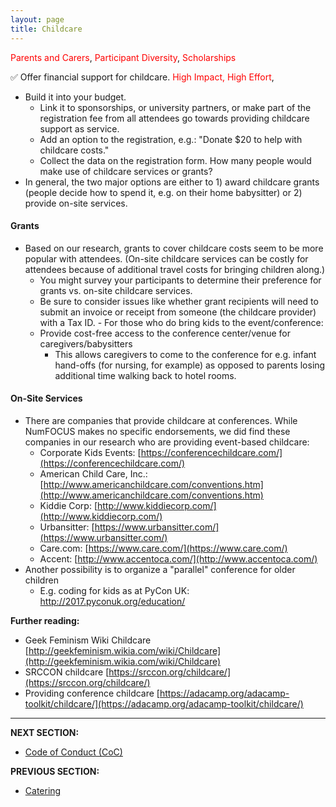 ```yaml
---
layout: page
title: Childcare
---
```


<span style="color:red">Parents and Carers</span>, <span style="color:red">Participant Diversity</span>, <span style="color:red">Scholarships</span>

✅ Offer financial support for childcare. <span style="color:red">High Impact, High Effort</span>,
 - Build it into your budget. 
   - Link it to sponsorships, or university partners, or make part of the registration fee from all attendees go towards providing childcare support as service. 
    - Add an option to the registration, e.g.: &quot;Donate $20 to help with childcare costs.&quot;
    - Collect the data on the registration form. How many people would make use of childcare services or grants?
  - In general, the two major options are either to 1) award childcare grants (people decide how to spend it, e.g. on their home babysitter) or 2) provide on-site services.

#### Grants 

   - Based on our research, grants to cover childcare costs seem to be more popular with attendees. (On-site childcare services can be costly for attendees because of additional travel costs for bringing children along.) 
      - You might survey your participants to determine their preference for grants vs. on-site childcare services.
      - Be sure to consider issues like whether grant recipients will need to submit an invoice or receipt from someone (the childcare provider) with a Tax ID.
    - For those who do bring kids to the event/conference:
       - Provide cost-free access to the conference center/venue for caregivers/babysitters
          - This allows caregivers to come to the conference for e.g. infant hand-offs (for nursing, for example) as opposed to parents losing additional time walking back to hotel rooms.
      
#### On-Site Services
 
- There are companies that provide childcare at conferences. While NumFOCUS makes no specific endorsements, we did find these companies in our research who are providing event-based childcare:
    - Corporate Kids Events: [https://conferencechildcare.com/](https://conferencechildcare.com/)
   - American Child Care, Inc.: [http://www.americanchildcare.com/conventions.htm](http://www.americanchildcare.com/conventions.htm)
   - Kiddie Corp: [http://www.kiddiecorp.com/](http://www.kiddiecorp.com/)
    - Urbansitter: [https://www.urbansitter.com/](https://www.urbansitter.com/)
    - Care.com: [https://www.care.com/](https://www.care.com/)
    - Accent: [http://www.accentoca.com/](http://www.accentoca.com/)
- Another possibility is to organize a &quot;parallel&quot; conference for older children
  - E.g. coding for kids as at PyCon UK: http://2017.pyconuk.org/education/

**Further reading:**

- Geek Feminism Wiki Childcare [http://geekfeminism.wikia.com/wiki/Childcare](http://geekfeminism.wikia.com/wiki/Childcare)
- SRCCON childcare [https://srccon.org/childcare/](https://srccon.org/childcare/)
- Providing conference childcare [https://adacamp.org/adacamp-toolkit/childcare/](https://adacamp.org/adacamp-toolkit/childcare/)
---
**NEXT SECTION:**
- [Code of Conduct (CoC)](code-of-conduct.md)

**PREVIOUS SECTION:**
- [Catering](catering.md)
